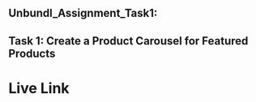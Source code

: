 ## Unbundl_Assignment_Task1:
## Task 1: Create a Product Carousel for Featured Products
# Live Link

